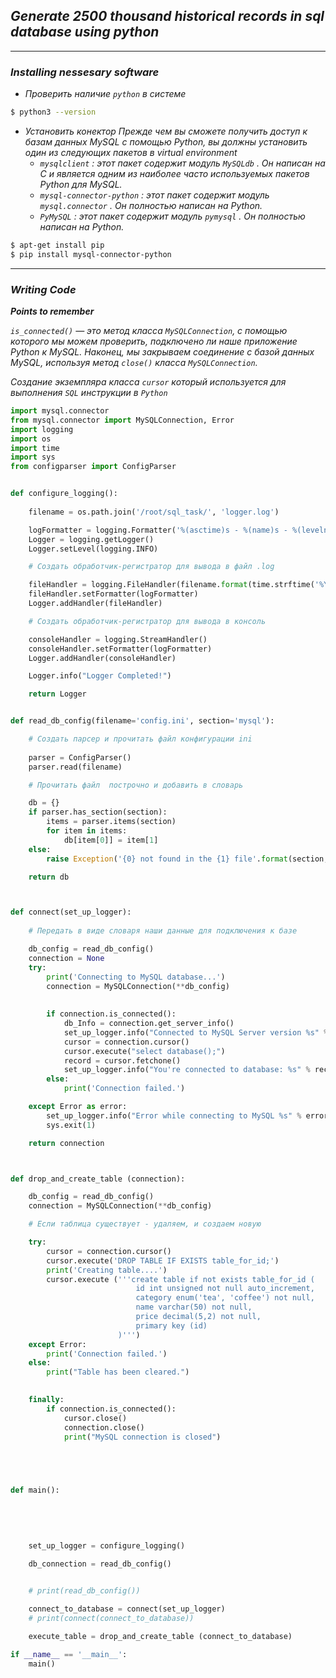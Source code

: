 ## *Generate 2500 thousand historical records in sql database using python*

___


### *Installing nessesary software*

+ *Проверить наличие `python` в системе*

```sh
$ python3 --version
```
+ *Установить конектор*
*Прежде чем вы сможете получить доступ к базам данных MySQL с помощью Python, вы должны установить один из следующих пакетов в virtual environment*
    + *`mysqlclient` : этот пакет содержит модуль `MySQLdb` . Он написан на C и является одним из наиболее часто используемых пакетов Python для MySQL.*
    + *`mysql-connector-python` : этот пакет содержит модуль `mysql.connector` . Он полностью написан на Python.*
    + *`PyMySQL` : этот пакет содержит модуль `pymysql` . Он полностью написан на Python.*
```sh
$ apt-get install pip
$ pip install mysql-connector-python 
```
___


### *Writing Code*

***Points to remember***

*`is_connected()` — это метод класса `MySQLConnection`, с помощью которого мы можем проверить, подключено ли наше приложение Python к MySQL.*
*Наконец, мы закрываем соединение с базой данных MySQL, используя метод `close()` класса `MySQLConnection`.*


*Создание экземпляра класса `cursor` который используется для выполнения `SQL` инструкции в `Python`*


```python
import mysql.connector
from mysql.connector import MySQLConnection, Error
import logging
import os
import time
import sys
from configparser import ConfigParser


def configure_logging():
    
    filename = os.path.join('/root/sql_task/', 'logger.log')

    logFormatter = logging.Formatter('%(asctime)s - %(name)s - %(levelname)s - %(module)s - %(message)s', datefmt='%Y-%m-%d %H:%M:%S')
    Logger = logging.getLogger()
    Logger.setLevel(logging.INFO)

    # Cоздать обработчик-регистратор для вывода в файл .log

    fileHandler = logging.FileHandler(filename.format(time.strftime('%Y%m%d%H%M%S')))
    fileHandler.setFormatter(logFormatter)
    Logger.addHandler(fileHandler)

    # Cоздать обработчик-регистратор для вывода в консоль

    consoleHandler = logging.StreamHandler()
    consoleHandler.setFormatter(logFormatter)
    Logger.addHandler(consoleHandler)

    Logger.info("Logger Completed!")

    return Logger


def read_db_config(filename='config.ini', section='mysql'):

    # Cоздать парсер и прочитать файл конфигурации ini
    
    parser = ConfigParser()
    parser.read(filename)

    # Прочитать файл  построчно и добавить в словарь

    db = {}
    if parser.has_section(section):
        items = parser.items(section)
        for item in items:
            db[item[0]] = item[1]
    else:
        raise Exception('{0} not found in the {1} file'.format(section, filename))

    return db



def connect(set_up_logger):
    
    # Передать в виде словаря наши данные для подключения к базе

    db_config = read_db_config()
    connection = None
    try:
        print('Connecting to MySQL database...')
        connection = MySQLConnection(**db_config)
        
    
        if connection.is_connected():
            db_Info = connection.get_server_info()
            set_up_logger.info("Connected to MySQL Server version %s" % db_Info)
            cursor = connection.cursor()
            cursor.execute("select database();")
            record = cursor.fetchone()
            set_up_logger.info("You're connected to database: %s" % record)
        else:
            print('Connection failed.')

    except Error as error:
        set_up_logger.info("Error while connecting to MySQL %s" % error)
        sys.exit(1)

    return connection



def drop_and_create_table (connection):

    db_config = read_db_config()
    connection = MySQLConnection(**db_config)

    # Если таблица существует - удаляем, и создаем новую

    try:
        cursor = connection.cursor()
        cursor.execute('DROP TABLE IF EXISTS table_for_id;')
        print('Creating table....')
        cursor.execute ('''create table if not exists table_for_id (
                            id int unsigned not null auto_increment,
                            category enum('tea', 'coffee') not null,
                            name varchar(50) not null,
                            price decimal(5,2) not null,
                            primary key (id)
                        )''')
    except Error:
        print('Connection failed.')
    else:
        print("Table has been cleared.") 

                      
    finally:
        if connection.is_connected():
            cursor.close()
            connection.close()
            print("MySQL connection is closed")                        
                        




def main():
    
    
    
    

    set_up_logger = configure_logging() 

    db_connection = read_db_config()
    

    # print(read_db_config())

    connect_to_database = connect(set_up_logger)
    # print(connect(connect_to_database))

    execute_table = drop_and_create_table (connect_to_database)

if __name__ == '__main__':
    main()
```